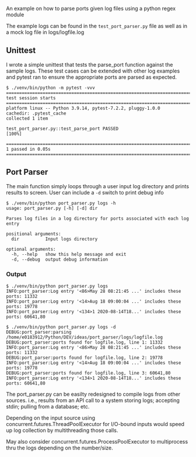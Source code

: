 An example on how to parse ports given log files using a python regex module

The example logs can be found in the `test_port_parser.py` file as well as in a mock log file in logs/logfile.log

## Unittest
I wrote a simple unittest that tests the parse_port function against the sample logs. These test cases can be extended with other log examples and pytest ran to ensure the appropriate ports are parsed as expected.

```
$ ./venv/bin/python -m pytest -vvv
========================================================================== test session starts ==========================================================================
platform linux -- Python 3.9.14, pytest-7.2.2, pluggy-1.0.0 
cachedir: .pytest_cache
collected 1 item                                                                                                                                                        

test_port_parser.py::test_parse_port PASSED                                                                                                                       [100%]

=========================================================================== 1 passed in 0.05s ===========================================================================

```

## Port Parser
The main function simply loops through a user input log directory and prints results to screen. User can include a `-d` switch to print debug info
```
$ ./venv/bin/python port_parser.py logs -h
usage: port_parser.py [-h] [-d] dir

Parses log files in a log directory for ports associated with each log entry

positional arguments:
  dir          Input logs directory

optional arguments:
  -h, --help   show this help message and exit
  -d, --debug  output debug information
```

### Output
```
$ ./venv/bin/python port_parser.py logs
INFO:port_parser:Log entry '<86>May 28 08:21:45 ...' includes these ports: 11332
INFO:port_parser:Log entry '<14>Aug 18 09:00:04 ...' includes these ports: 19778
INFO:port_parser:Log entry '<134>1 2020-08-14T18...' includes these ports: 60641,80

$ ./venv/bin/python port_parser.py logs -d
DEBUG:port_parser:parsing /home/e0183912/Python/DEV/ideas/port_parser/logs/logfile.log
DEBUG:port_parser:ports found for logfile.log, line 1: 11332
INFO:port_parser:Log entry '<86>May 28 08:21:45 ...' includes these ports: 11332
DEBUG:port_parser:ports found for logfile.log, line 2: 19778
INFO:port_parser:Log entry '<14>Aug 18 09:00:04 ...' includes these ports: 19778
DEBUG:port_parser:ports found for logfile.log, line 3: 60641,80
INFO:port_parser:Log entry '<134>1 2020-08-14T18...' includes these ports: 60641,80
```

The port_parser.py can be easilty redesigned to compile logs from other sources. i.e., results from an API call to a system storing logs; accepting stdin; pulling from a database; etc.

Depending on the input source using concurrent.futures.ThreadPoolExecutor for I/O-bound inputs would speed up log collection by multithreading those calls.

May also consider concurrent.futures.ProcessPoolExecutor to multiprocess thru the logs depending on the number/size.